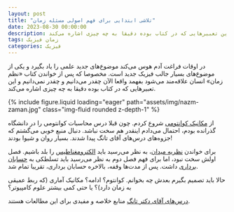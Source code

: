 ```yaml
---
layout: post
title: "تلاشی ابتدایی برای فهم اصولی مسئله زمان"
date: 2023-08-30 00:00:00
description: در اوقات فراغت آدم هوس می‌کند موضوع‌های جدید علمی را یاد بگیرد و یکی از موضوع‌های بسیار جالب فیزیک جدید است. مخصوصا که پس از خواندن کتاب «نظم زمان» انسان علاقه‌مند می‌شود بفهمد واقعا الآن چقدر می‌دانیم و چقدر نمی‌دانیم و این تعبیرهایی که در کتاب بوده دقیقا به چه چیزی اشاره می‌کند.
tags: زمان فیزیک
categories: فیزیک
---
```


در اوقات فراغت آدم هوس می‌کند موضوع‌های جدید علمی را یاد بگیرد و یکی از موضوع‌های بسیار جالب فیزیک جدید است. مخصوصا که پس از خواندن کتاب «نظم زمان» انسان علاقه‌مند می‌شود بفهمد واقعا الآن چقدر می‌دانیم و چقدر نمی‌دانیم و این تعبیرهایی که در کتاب بوده دقیقا به چه چیزی اشاره می‌کند.

<div class="row mt-3">
    <div class="col-sm mt-3 mt-md-0">
        {% include figure.liquid loading="eager" path="assets/img/nazm-zaman.jpg" class="img-fluid rounded z-depth-1" %}
    </div>
</div>

از [مکانیک کوانتومی](http://www.damtp.cam.ac.uk/user/tong/quantum.html) شروع کردم. چون قبلا درس محاسبات کوانتومی را در دانشگاه گذرانده بودم، احتمال می‌دادم اینقدر هم سخت نباشد. دنبال منبع خوبی می‌گشتم که جزوه‌های درس‌های آقای تانگ پیدا شدند. بسیار روان و شیوا بودند!

برای خواندن [نظریه میدان](http://www.damtp.cam.ac.uk/user/tong/sft.html)، به نظر می‌رسید باید [الکترومغناطیس](http://www.damtp.cam.ac.uk/user/tong/em.html) را بلد باشیم. فصل اولش سخت نبود، اما برای فهم فصل دوم به نظر می‌رسید باید تسلطکی به [حسابان برداری](http://www.damtp.cam.ac.uk/user/tong/vc.html) داشت. پس از مدت‌ها وقفه، بالاخره حسابان برداری، تقریبا تمام شد. 

حالا باید تصمیم بگیرم بعدش چه بخوانم. کوانتوم؟ ادامه؟ مکانیک آماری (که ربط عمیقی به زمان دارد)؟ یا حتی کمی بیشتر علوم کامپیوتر؟

[درس‌های آقای دکتر تانگ](http://www.damtp.cam.ac.uk/user/tong/teaching.html) منابع خلاصه و مفیدی برای این مطالعات هستند.

